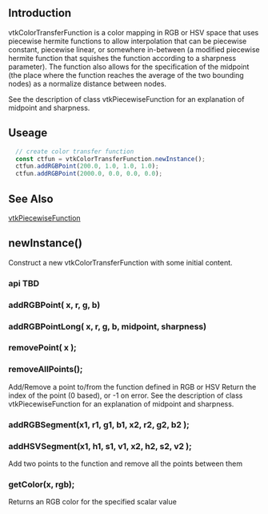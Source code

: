 ## Introduction

vtkColorTransferFunction is a color mapping in RGB or HSV space that
uses piecewise hermite functions to allow interpolation that can be
piecewise constant, piecewise linear, or somewhere in-between
(a modified piecewise hermite function that squishes the function
according to a sharpness parameter). The function also allows for
the specification of the midpoint (the place where the function
reaches the average of the two bounding nodes) as a normalize distance
between nodes.

See the description of class vtkPiecewiseFunction for an explanation of
midpoint and sharpness.

## Useage

```js
  // create color transfer function
  const ctfun = vtkColorTransferFunction.newInstance();
  ctfun.addRGBPoint(200.0, 1.0, 1.0, 1.0);
  ctfun.addRGBPoint(2000.0, 0.0, 0.0, 0.0);
```

## See Also

[vtkPiecewiseFunction](./Common_DataModel_PiecewiseFunction.html) 

## newInstance()

Construct a new vtkColorTransferFunction with some initial content.

### api TBD


### addRGBPoint( x, r, g, b)
### addRGBPointLong( x, r, g, b, midpoint, sharpness)
### removePoint( x );
### removeAllPoints();

Add/Remove a point to/from the function defined in RGB or HSV
Return the index of the point (0 based), or -1 on error.
See the description of class vtkPiecewiseFunction for an explanation of
midpoint and sharpness.

### addRGBSegment(x1, r1, g1, b1, x2, r2, g2, b2 );
### addHSVSegment(x1, h1, s1, v1, x2, h2, s2, v2 );

Add two points to the function and remove all the points between them

### getColor(x, rgb);

Returns an RGB color for the specified scalar value
